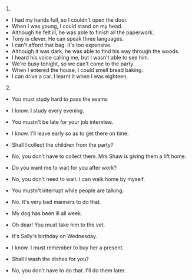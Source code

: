 1. 
 - I had my hands full, so I couldn't open the door.
 - When I was young, I could stand on my head.
 - Although he felt ill, he was able to finish all the paperwork.
 - Tony is clever. He can speak three languages.
 - I can't afford that bag. It's too expensive.
 - Although it was dark, he was able to find his way through the woods.
 - I heard his voice calling me, but I wasn't able to see him.
 - We're busy tonight, so we can't come to the party.
 - When I entered the house, I could smell bread baking.
 - I can drive a car. I learnt it when I was eighteen.

2. 
 - You must study hard to pass the exams
 - I know. I study every evening.

 - You mustn't be late for your job interview.
 - I know. I'll leave early so as to get there on time.

 - Shall I collect the children from the party?
 - No, you don't have to collect them. Mrs Shaw is giving them a lift home.

 - Do you want me to wait for you after work?
 - No, you don't need to wait. I can walk home by myself.

 - You mustn't interrupt while people are talking.
 - No. It's very bad manners to do that.

  - My dog has been ill all week.
  - Oh dear! You must take him to the vet.

  - It's Sally's birthday on Wednesday.
  - I know. I must remember to buy her a present.

  - Shall I wash the dishes for you?
  - No, you don't have to do that. I'll do them later.
